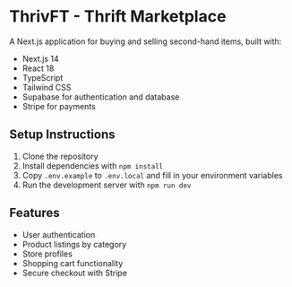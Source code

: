 # ThrivFT - Thrift Marketplace

A Next.js application for buying and selling second-hand items, built with:

- Next.js 14
- React 18
- TypeScript
- Tailwind CSS
- Supabase for authentication and database
- Stripe for payments

## Setup Instructions

1. Clone the repository
2. Install dependencies with `npm install`
3. Copy `.env.example` to `.env.local` and fill in your environment variables
4. Run the development server with `npm run dev`

## Features

- User authentication
- Product listings by category
- Store profiles
- Shopping cart functionality
- Secure checkout with Stripe
